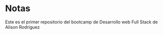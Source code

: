 # Notas 
Este es el primer repositorio del bootcamp de Desarrollo web Full Stack de Alison Rodriguez 